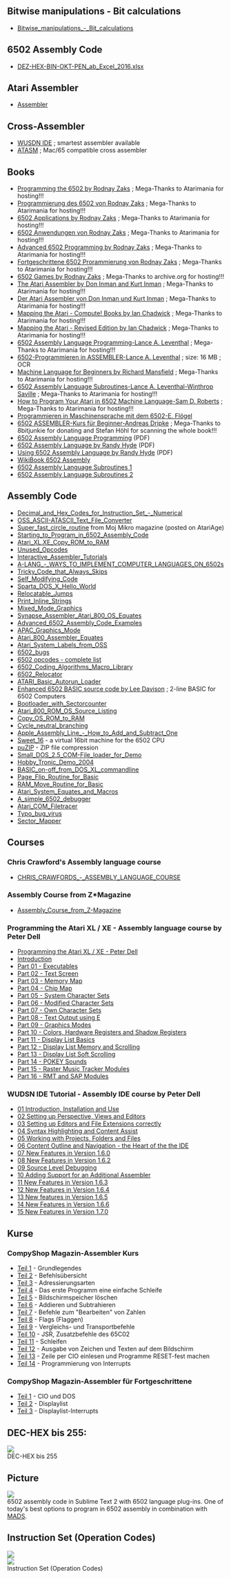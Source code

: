   
## Bitwise manipulations - Bit calculations  
- [Bitwise_manipulations_-_Bit_calculations](../Bitwise_manipulations_-_Bit_calculations/index.md)  
  
## 6502 Assembly Code  
- [DEZ-HEX-BIN-OKT-PEN_ab_Excel_2016.xlsx](attachments/DEZ-HEX-BIN-OKT-PEN_ab_Excel_2016.xlsx)  
  
## Atari Assembler  
- [Assembler](../Assembler/index.md)  
  
## Cross-Assembler  
- [WUSDN IDE](http://www.wudsn.com/index.php/ide) ; smartest assembler available  
- [ATASM](http://atari.miribilist.com/atasm/) ; Mac/65 compatible cross assembler  
  
## Books  
- [Programming the 6502 by Rodnay Zaks](http://www.atarimania.com/documents-atari-400-800-xl-xe-books_1_8.html) ; Mega-Thanks to Atarimania for hosting!!!  
- [Programmierung des 6502 von Rodnay Zaks](http://www.atarimania.com/documents-atari-400-800-xl-xe-books_1_8.html) ; Mega-Thanks to Atarimania for hosting!!!  
- [6502 Applications by Rodnay Zaks](http://www.atarimania.com/documents-atari-400-800-xl-xe-books_1_8.html) ; Mega-Thanks to Atarimania for hosting!!!  
- [6502 Anwendungen von Rodnay Zaks](http://www.atarimania.com/documents-atari-400-800-xl-xe-books_1_8.html) ; Mega-Thanks to Atarimania for hosting!!!  
- [Advanced 6502 Programming by Rodnay Zaks](http://www.atarimania.com/documents-atari-400-800-xl-xe-books_1_8.html) ; Mega-Thanks to Atarimania for hosting!!!  
- [Fortgeschrittene 6502 Prorammierung von Rodnay Zaks](http://www.atarimania.com/documents-atari-400-800-xl-xe-books_1_8.html) ; Mega-Thanks to Atarimania for hosting!!!  
- [6502 Games by Rodnay Zaks](https://archive.org/details/6502GamesRodnayZaks) ; Mega-Thanks to archive.org for hosting!!!  
- [The Atari Assembler by Don Inman and Kurt Inman](http://www.atarimania.com/documents-atari-400-800-xl-xe-books_1_8.html) ; Mega-Thanks to Atarimania for hosting!!!  
- [Der Atari Assembler von Don Inman und Kurt Inman](http://www.atarimania.com/documents-atari-400-800-xl-xe-books_1_8.html) ; Mega-Thanks to Atarimania for hosting!!!  
- [Mapping the Atari - Compute! Books by Ian Chadwick](http://www.atarimania.com/documents-atari-400-800-xl-xe-books_1_8.html) ; Mega-Thanks to Atarimania for hosting!!!  
- [Mapping the Atari - Revised Edition by Ian Chadwick](http://www.atarimania.com/documents-atari-400-800-xl-xe-books_1_8.html) ; Mega-Thanks to Atarimania for hosting!!!  
- [6502 Assembly Language Programming-Lance A. Leventhal](http://www.atarimania.com/documents-atari-400-800-xl-xe-books_1_8.html) ; Mega-Thanks to Atarimania for hosting!!!  
- [6502-Programmieren in ASSEMBLER-Lance A. Leventhal](https://data.atariwiki.org/DOC/6502-Programmieren_in_ASSEMBLER-Lance_A._Leventhal.pdf) ; size: 16 MB ; OCR  
- [Machine Language for Beginners by Richard Mansfield](http://www.atarimania.com/documents-atari-400-800-xl-xe-books_1_8.html) ; Mega-Thanks to Atarimania for hosting!!!  
- [6502 Assembly Language Subroutines-Lance A. Leventhal-Winthrop Saville](http://www.atarimania.com/documents-atari-400-800-xl-xe-books_1_8.html) ; Mega-Thanks to Atarimania for hosting!!!  
- [How to Program Your Atari in 6502 Machine Language-Sam D. Roberts](http://www.atarimania.com/documents-atari-400-800-xl-xe-books_1_8.html) ; Mega-Thanks to Atarimania for hosting!!!  
- [Programmieren in Maschinensprache mit dem 6502-E. Flögel](https://archive.org/details/ProgrammierenInMaschinenspracheMitDem6502)  
- [6502 ASSEMBLER-Kurs für Beginner-Andreas Dripke](attachments/6502-Assembler-Kurs_fuer_Beginner-Andreas_Dripke-Print-OCR.pdf) ; Mega-Thanks to 8bitjunkie for donating and Stefan Höhl for scanning the whole book!!!  
- [6502 Assembly Language Programming](ftp://ftp.apple.asimov.net/pub/apple_II/documentation/programming/6502assembly/6502%20Assembly%20Language%20Programming.pdf) (PDF)  
- [6502 Assembly Language by Randy Hyde](http://homepage.mac.com/randyhyde/webster.cs.ucr.edu/A2%20Hyde%206502%20Asm%20Lang.pdf) (PDF)  
- [Using 6502 Assembly Language by Randy Hyde](http://www.appleoldies.ca/anix/Using-6502-Assembly-Language-by-Randy-Hyde.pdf) (PDF)  
- [WikiBook 6502 Assembly](http://en.wikibooks.org/wiki/6502_Assembly)  
- [6502 Assembly Language Subroutines 1](ftp://ftp.apple.asimov.net/pub/apple_II/documentation/programming/6502assembly/6502%20Assembly%20Lanuage%20Rountines%20part%201.pdf)  
- [6502 Assembly Language Subroutines 2](ftp://ftp.apple.asimov.net/pub/apple_II/documentation/programming/6502assembly/6502%20Assembly%20Lanuage%20Rountines%20part%202.pdf)  
  
## Assembly Code  
  
- [Decimal_and_Hex_Codes_for_Instruction_Set_-_Numerical](../Decimal_and_Hex_Codes_for_Instruction_Set_-_Numerical/index.md)  
- [OSS_ASCII-ATASCII_Text_File_Converter](../OSS_ASCII-ATASCII_Text_File_Converter/index.md)  
- [Super_fast_circle_routine](../Super_fast_circle_routine/index.md) from Moj Mikro magazine (posted on AtariAge)  
- [Starting_to_Program_in_6502_Assembly_Code](../Starting_to_Program_in_6502_Assembly_Code/index.md)  
- [Atari_XL.XE_Copy_ROM_to_RAM](../Atari_XL.XE_Copy_ROM_to_RAM/index.md)  
- [Unused_Opcodes](../Unused_Opcodes/index.md)  
- [Interactive_Assembler_Tutorials](../Interactive_Assembler_Tutorials/index.md)  
- [A-LANG_-_WAYS_TO_IMPLEMENT_COMPUTER_LANGUAGES_ON_6502s](../A-LANG_-_WAYS_TO_IMPLEMENT_COMPUTER_LANGUAGES_ON_6502s/index.md)  
- [Tricky_Code_that_Always_Skips](../Tricky_Code_that_Always_Skips/index.md)  
- [Self_Modifying_Code](../Self_Modifying_Code/index.md)  
- [Sparta_DOS_X_Hello_World](../Sparta_DOS_X_Hello_World/index.md)  
- [Relocatable_Jumps](../Relocatable_Jumps/index.md)  
- [Print_Inline_Strings](../Print_Inline_Strings/index.md)  
- [Mixed_Mode_Graphics](../Mixed_Mode_Graphics/index.md)  
- [Synapse_Assembler_Atari_800_OS_Equates](../Synapse_Assembler_Atari_800_OS_Equates/index.md)  
- [Advanced_6502_Assembly_Code_Examples](../Advanced_6502_Assembly_Code_Examples/index.md)   
- [APAC_Graphics_Mode](../APAC_Graphics_Mode/index.md)   
- [Atari_800_Assembler_Equates](../Atari_800_Assembler_Equates/index.md)   
- [Atari_System_Labels_from_OSS](../Atari_System_Labels_from_OSS/index.md)   
- [6502_bugs](../6502_bugs/index.md)   
- [6502 opcodes - complete list](http://www.6502.org/tutorials/6502opcodes.html)   
- [6502_Coding_Algorithms_Macro_Library](../6502_Coding_Algorithms_Macro_Library/index.md)   
- [6502_Relocator](../6502_Relocator/index.md)   
- [ATARI_Basic_Autorun_Loader](../ATARI_Basic_Autorun_Loader/index.md)  
- [Enhanced 6502 BASIC source code by Lee Davison](../Enhanced_Basic/index.md) ; 2-line BASIC for 6502 Computers  
- [Bootloader_with_Sectorcounter](../Bootloader_with_Sectorcounter/index.md)  
- [Atari_800_ROM_OS_Source_Listing](../Atari_800_ROM_OS_Source_Listing/index.md)  
- [Copy_OS_ROM_to_RAM](../Copy_OS_ROM_to_RAM/index.md)  
- [Cycle_neutral_branching](../Cycle_neutral_branching/index.md)  
- [Apple_Assembly_Line_-_How_to_Add_and_Subtract_One](../Apple_Assembly_Line_-_How_to_Add_and_Subtract_One/index.md)  
- [Sweet_16](../Sweet_16/index.md) - a virtual 16bit machine for the 6502 CPU  
- [puZIP](../puZIP/index.md) - ZIP file compression  
- [Small_DOS_2.5_COM-File_loader_for_Demo](../Small_DOS_2.5_COM-File_loader_for_Demo/index.md)  
- [Hobby_Tronic_Demo_2004](../Hobby_Tronic_Demo_2004/index.md)  
- [BASIC_on-off_from_DOS_XL_commandline](../BASIC_on-off_from_DOS_XL_commandline/index.md)  
- [Page_Flip_Routine_for_Basic](../Page_Flip_Routine_for_Basic/index.md)  
- [RAM_Move_Routine_for_Basic](../RAM_Move_Routine_for_Basic/index.md)  
- [Atari_System_Equates_and_Macros](../Atari_System_Equates_and_Macros/index.md)  
- [A_simple_6502_debugger](../A_simple_6502_debugger/index.md)  
- [Atari_COM_Filetracer](../Atari_COM_Filetracer/index.md)  
- [Typo_bug_virus](../Typo_bug_virus/index.md)  
- [Sector_Mapper](../Sector_Mapper/index.md)  
  
## Courses  
  
### Chris Crawford's Assembly language course  
- [CHRIS_CRAWFORDS_-_ASSEMBLY_LANGUAGE_COURSE](../CHRIS_CRAWFORDS_-_ASSEMBLY_LANGUAGE_COURSE/index.md)  
  
### Assembly Course from Z*Magazine  
- [Assembly_Course_from_Z-Magazine](../Assembly_Course_from_Z-Magazine/index.md)  
  
### Programming the Atari XL / XE - Assembly language course by Peter Dell  
- [Programming the Atari XL / XE - Peter Dell](http://ftp.pigwa.net/upload2/JAC!/tutorials/Programming%20the%20Atari%20XL_XE/)  
- [Introduction](http://ftp.pigwa.net/upload2/JAC!/tutorials/Programming%20the%20Atari%20XL_XE/Programming%20the%20Atari%20XL_XE%20-%20Introduction.mp4)  
- [Part 01 - Executables](http://ftp.pigwa.net/upload2/JAC!/tutorials/Programming%20the%20Atari%20XL_XE/Programming%20the%20Atari%20XL_XE%20-%20Part%2001%20-%20Executables.mp4)  
- [Part 02 - Text Screen](http://ftp.pigwa.net/upload2/JAC!/tutorials/Programming%20the%20Atari%20XL_XE/Programming%20the%20Atari%20XL_XE%20-%20Part%2002%20-%20Text%20Screen.mp4)  
- [Part 03 - Memory Map](http://ftp.pigwa.net/upload2/JAC!/tutorials/Programming%20the%20Atari%20XL_XE/Programming%20the%20Atari%20XL_XE%20-%20Part%2003%20-%20Memory%20Map.mp4)  
- [Part 04 - Chip Map](http://ftp.pigwa.net/upload2/JAC!/tutorials/Programming%20the%20Atari%20XL_XE/Programming%20the%20Atari%20XL_XE%20-%20Part%2004%20-%20Chip%20Map.mp4)  
- [Part 05 - System Character Sets](http://ftp.pigwa.net/upload2/JAC!/tutorials/Programming%20the%20Atari%20XL_XE/Programming%20the%20Atari%20XL_XE%20-%20Part%2005%20-%20System%20Character%20Sets.mp4)  
- [Part 06 - Modified Character Sets](http://ftp.pigwa.net/upload2/JAC!/tutorials/Programming%20the%20Atari%20XL_XE/Programming%20the%20Atari%20XL_XE%20-%20Part%2006%20-%20Modified%20Character%20Sets.mp4)  
- [Part 07 - Own Character Sets](http://ftp.pigwa.net/upload2/JAC!/tutorials/Programming%20the%20Atari%20XL_XE/Programming%20the%20Atari%20XL_XE%20-%20Part%2007%20-%20Own%20Character%20Sets.mp4)  
- [Part 08 - Text Output using E](http://ftp.pigwa.net/upload2/JAC!/tutorials/Programming%20the%20Atari%20XL_XE/Programming%20the%20Atari%20XL_XE%20-%20Part%2008%20-%20Text%20Output%20using%20E_.mp4)  
- [Part 09 - Graphics Modes](http://ftp.pigwa.net/upload2/JAC!/tutorials/Programming%20the%20Atari%20XL_XE/Programming%20the%20Atari%20XL_XE%20-%20Part%2009%20-%20Graphics%20Modes.mp4)  
- [Part 10 - Colors, Hardware Registers and Shadow Registers](http://ftp.pigwa.net/upload2/JAC!/tutorials/Programming%20the%20Atari%20XL_XE/Programming%20the%20Atari%20XL_XE%20-%20Part%2010%20-%20Colors,%20Hardware%20Registers%20and%20Shadow%20Registers.mp4)  
- [Part 11 - Display List Basics](http://ftp.pigwa.net/upload2/JAC!/tutorials/Programming%20the%20Atari%20XL_XE/Programming%20the%20Atari%20XL_XE%20-%20Part%2011%20-%20Display%20List%20Basics.mp4)  
- [Part 12 - Display List Memory and Scrolling](http://ftp.pigwa.net/upload2/JAC!/tutorials/Programming%20the%20Atari%20XL_XE/Programming%20the%20Atari%20XL_XE%20-%20Part%2012%20-%20Display%20List%20Memory%20and%20Scrolling.mp4)  
- [Part 13 - Display List Soft Scrolling](http://ftp.pigwa.net/upload2/JAC!/tutorials/Programming%20the%20Atari%20XL_XE/Programming%20the%20Atari%20XL_XE%20-%20Part%2013%20-%20Display%20List%20Soft%20Scrolling.mp4)  
- [Part 14 - POKEY Sounds](http://ftp.pigwa.net/upload2/JAC!/tutorials/Programming%20the%20Atari%20XL_XE/Programming%20the%20Atari%20XL_XE%20-%20Part%2014%20-%20POKEY%20Sounds.mp4)  
- [Part 15 - Raster Music Tracker Modules](http://ftp.pigwa.net/upload2/JAC!/tutorials/Programming%20the%20Atari%20XL_XE/Programming%20the%20Atari%20XL_XE%20-%20Part%2015%20-%20Raster%20Music%20Tracker%20Modules.mp4)  
- [Part 16 - RMT and SAP Modules](http://ftp.pigwa.net/upload2/JAC!/tutorials/Programming%20the%20Atari%20XL_XE/Programming%20the%20Atari%20XL_XE%20-%20Part%2016%20-%20RMT%20and%20SAP%20Modules.mp4)  
  
### WUDSN IDE Tutorial - Assembly IDE course by Peter Dell  
- [01 Introduction, Installation and Use](http://ftp.pigwa.net/upload2/JAC!/tutorials/WUDSN%20IDE/WUDSN%20IDE%20Tutorial%2001_%20Introduction,%20Installation%20and%20Use.mp4)  
- [02 Setting up Perspective, Views and Editors](http://ftp.pigwa.net/upload2/JAC!/tutorials/WUDSN%20IDE/WUDSN%20IDE%20Tutorial%2002_%20Setting%20up%20Perspective,%20Views%20and%20Editors.mp4)  
- [03 Setting up Editors and File Extensions correctly](http://ftp.pigwa.net/upload2/JAC!/tutorials/WUDSN%20IDE/WUDSN%20IDE%20Tutorial%2003_%20Setting%20up%20Editors%20and%20File%20Extensions%20correctly.mp4)  
- [04 Syntax Highlighting and Content Assist](http://ftp.pigwa.net/upload2/JAC!/tutorials/WUDSN%20IDE/WUDSN%20IDE%20Tutorial%2004_%20Syntax%20Highlighting%20and%20Content%20Assist.mp4)  
- [05 Working with Projects, Folders and Files](http://ftp.pigwa.net/upload2/JAC!/tutorials/WUDSN%20IDE/WUDSN%20IDE%20Tutorial%2005_%20Working%20with%20Projects,%20Folders%20and%20Files.mp4)  
- [06 Content Outline and Navigation - the Heart of the the IDE](http://ftp.pigwa.net/upload2/JAC!/tutorials/WUDSN%20IDE/WUDSN%20IDE%20Tutorial%2006_%20Content%20Outline%20and%20Navigation%20-%20the%20Heart%20of%20the%20the%20IDE.mp4)  
- [07 New Features in Version 1.6.0](http://ftp.pigwa.net/upload2/JAC!/tutorials/WUDSN%20IDE/WUDSN%20IDE%20Tutorial%2007_%20New%20Features%20in%20Version%201.6.0.mp4)  
- [08 New Features in Version 1.6.2](http://ftp.pigwa.net/upload2/JAC!/tutorials/WUDSN%20IDE/WUDSN%20IDE%20Tutorial%2008_%20New%20Features%20in%20Version%201.6.2.mp4)  
- [09 Source Level Debugging](http://ftp.pigwa.net/upload2/JAC!/tutorials/WUDSN%20IDE/WUDSN%20IDE%20Tutorial%2009_%20Source%20Level%20Debugging.mp4)  
- [10 Adding Support for an Additional Assembler](http://ftp.pigwa.net/upload2/JAC!/tutorials/WUDSN%20IDE/WUDSN%20IDE%20Tutorial%2010_%20Adding%20Support%20for%20an%20Additional%20Assembler.mp4)  
- [11 New Features in Version 1.6.3](http://ftp.pigwa.net/upload2/JAC!/tutorials/WUDSN%20IDE/WUDSN%20IDE%20Tutorial%2011_%20New%20Features%20in%20Version%201.6.3.mp4)  
- [12 New Features in Version 1.6.4](http://ftp.pigwa.net/upload2/JAC!/tutorials/WUDSN%20IDE/WUDSN%20IDE%20Tutorial%2012_%20New%20Features%20in%20Version%201.6.4.mp4)  
- [13 New features in Version 1.6.5](http://ftp.pigwa.net/upload2/JAC!/tutorials/WUDSN%20IDE/WUDSN%20IDE%20Tutorial%2013_%20New%20features%20in%20Version%201.6.5.mp4)  
- [14 New Features in Version 1.6.6](http://ftp.pigwa.net/upload2/JAC!/tutorials/WUDSN%20IDE/WUDSN%20IDE%20Tutorial%2014_%20New%20Features%20in%20Version%201.6.6.mp4)  
- [15 New Features in Version 1.7.0](http://ftp.pigwa.net/upload2/JAC!/tutorials/WUDSN%20IDE/WUDSN%20IDE%20Tutorial%2015_%20New%20Features%20in%20Version%201.7.0.mp4)  
  
## Kurse  
### CompyShop Magazin-Assembler Kurs  
  
- [Teil 1](../CSM_ASM_Teil1/index.md) - Grundlegendes  
- [Teil 2](../CSM_ASM_Teil2/index.md) - Befehlsübersicht  
- [Teil 3](../CSM_ASM_Teil3/index.md) - Adressierungsarten  
- [Teil 4](../CSM_ASM_Teil4/index.md) - Das erste Programm eine einfache Schleife  
- [Teil 5](../CSM_ASM_Teil5/index.md) - Bildschirmspeicher löschen  
- [Teil 6](../CSM_ASM_Teil6/index.md) - Addieren und Subtrahieren  
- [Teil 7](../CSM_ASM_Teil7/index.md) - Befehle zum "Bearbeiten" von Zahlen  
- [Teil 8](../CSM_ASM_Teil8/index.md) - Flags (Flaggen)  
- [Teil 9](../CSM_ASM_Teil9/index.md) - Vergleichs- und Transportbefehle  
- [Teil 10](../CSM_ASM_Teil10/index.md) - JSR, Zusatzbefehle des 65C02  
- [Teil 11](../CSM_ASM_Teil11/index.md) - Schleifen  
- [Teil 12](../CSM_ASM_Teil12/index.md) - Ausgabe von Zeichen und Texten auf dem Bildschirm  
- [Teil 13](../Zeile_per_CIO_einlesen_und_Programme_resetfest_machen/index.md) - Zeile per CIO einlesen und Programme RESET-fest machen  
- [Teil 14](../CSM_ASM_Teil14/index.md) - Programmierung von Interrupts  
  
### CompyShop Magazin-Assembler für Fortgeschrittene  
  
- [Teil 1](../CSM-Assembler_Kurs_-_CIO_und_DOS/index.md) - CIO und DOS  
- [Teil 2](../CSM-Assembler_Kurs_-_Displaylist/index.md) - Displaylist  
- [Teil 3](../CSM-Assembler_Kurs_-_Displaylist-Interrupts/index.md) - Displaylist-Interrupts  
  
## DEC-HEX bis 255:  
![](attachments/DEC-HEX+255.jpg)  
DEC-HEX bis 255  
  
## Picture  
![](attachments/6502+Assembly+Code+in+Sublime+Text.jpg)  
6502 assembly code in Sublime Text 2 with 6502 language plug-ins. One of today's best options to program in 6502 assembly in combination with [MADS](http://mads.atari8.info/).  
  
## Instruction Set (Operation Codes)  
![](attachments/Instruction+Set+%28Operation+Codes%29-1.png)  
![](attachments/Instruction+Set+%28Operation+Codes%29-2.png)  
Instruction Set (Operation Codes)  
